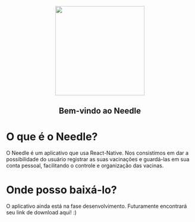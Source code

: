 <div align="center"> <img width="240" src="https://i.ibb.co/ZXqf7wC/needle-blue.png"/></div>

## <div align="center">Bem-vindo ao Needle</div>

# O que é o Needle?

 O Needle é um aplicativo que usa React-Native. Nos consistimos em dar a possibilidade do usuário registrar as suas vacinações e guardá-las em sua conta pessoal, facilitando o controle e organização das vacinas.

# Onde posso baixá-lo?

O aplicativo ainda está na fase desenvolvimento. Futuramente encontrará seu link de download aqui! :)
